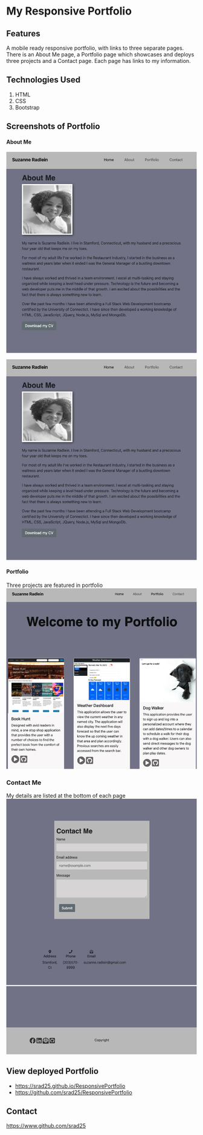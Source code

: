 # My Responsive Portfolio

## Features
A mobile ready responsive portfolio, with links to three separate pages. There is an About Me page, a Portfolio page which showcases and deploys three projects and a Contact page. Each page has links to my information.

## Technologies Used
1. HTML
2. CSS
3. Bootstrap

## Screenshots of Portfolio

#### About Me
![alt text](./assets/images/about.png "pic of Home page.")

![alt text](./assets/images/about.png "About Me page.")

#### Portfolio
Three projects are featured in portfolio
![alt text](./assets/images/portfolio.png "portfolio page.")

### Contact Me
My details are listed at the bottom of each page
![alt text](./assets/images/contact.png "contact page.")
![alt text](./assets/images/footer.png "pic of the footer.")


## View deployed Portfolio
* https://srad25.github.io/ResponsivePortfolio
* https://github.com/srad25/ResponsivePortfolio

## Contact
https://www.github.com/srad25

 
 